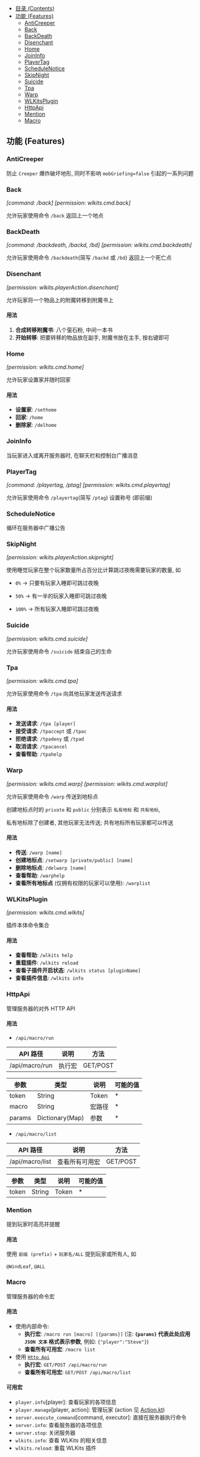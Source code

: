 - [目录 (Contents)](../README.md)
- [功能 (Features)](#功能-Features)
  * [AntiCreeper](#AntiCreeper)
  * [Back](#Back)
  * [BackDeath](#BackDeath)
  * [Disenchant](#Disenchant)
  * [Home](#Home)
  * [JoinInfo](#JoinInfo)
  * [PlayerTag](#PlayerTag)
  * [ScheduleNotice](#ScheduleNotice)
  * [SkipNight](#SkipNight)
  * [Suicide](#Suicide)
  * [Tpa](#Tpa)
  * [Warp](#Warp)
  * [WLKitsPlugin](#WLKitsPlugin)
  * [HttpApi](#HttpApi)
  * [Mention](#Mention)
  * [Macro](#Macro)

## 功能 (Features)

### AntiCreeper
防止 `Creeper` 爆炸破坏地形, 同时不影响 `mobGriefing=false` 引起的一系列问题

### Back
*[command: /back]*
*[permission: wlkits.cmd.back]*

允许玩家使用命令 `/back` 返回上一个地点

### BackDeath
*[command: /backdeath, /backd, /bd]*
*[permission: wlkits.cmd.backdeath]*

允许玩家使用命令 `/backdeath`(简写 `/backd` 或 `/bd`) 返回上一个死亡点

### Disenchant
*[permission: wlkits.playerAction.disenchant]*

允许玩家将一个物品上的附魔转移到附魔书上

#### 用法

1. **合成转移附魔书**: 八个萤石粉, 中间一本书
2. **开始转移**: 把要转移的物品放在副手, 附魔书放在主手, 按右键即可

### Home
*[permission: wlkits.cmd.home]*

允许玩家设置家并随时回家

#### 用法

- **设置家**: `/sethome`
- **回家**: `/home`
- **删除家**: `/delhome`

### JoinInfo

当玩家进入或离开服务器时, 在聊天栏和控制台广播消息

### PlayerTag
*[command: /playertag, /ptag]*
*[permission: wlkits.cmd.playertag]*

允许玩家使用命令 `/playertag`(简写 `/ptag`) 设置称号 (即前缀)

### ScheduleNotice

循环在服务器中广播公告

### SkipNight
*[permission: wlkits.playerAction.skipnight]*

使用睡觉玩家在整个玩家数量所占百分比计算跳过夜晚需要玩家的数量, 如

- `0%` -> 只要有玩家入睡即可跳过夜晚

- `50%` -> 有一半的玩家入睡即可跳过夜晚

- `100%` -> 所有玩家入睡即可跳过夜晚

### Suicide
*[permission: wlkits.cmd.suicide]*

允许玩家使用命令 `/suicide` 结束自己的生命

### Tpa
*[permission: wlkits.cmd.tpa]*

允许玩家使用命令 `/tpa` 向其他玩家发送传送请求

#### 用法

- **发送请求**: `/tpa [player]`
- **接受请求**: `/tpaccept` 或 `/tpac`
- **拒绝请求**: `/tpadeny` 或 `/tpad`
- **取消请求**: `/tpacancel`
- **查看帮助**: `/tpahelp`

### Warp
*[permission: wlkits.cmd.warp]*
*[permission: wlkits.cmd.warplist]*

允许玩家使用命令 `/warp` 传送到地标点

创建地标点时的 `private` 和 `public` 分别表示 `私有地标` 和 `共有地标`,

私有地标除了创建者, 其他玩家无法传送; 共有地标所有玩家都可以传送

#### 用法

- **传送**: `/warp [name]`
- **创建地标点**: `/setwarp [private/public] [name]`
- **删除地标点**: `/delwarp [name]`
- **查看帮助**: `/warphelp`
- **查看所有地标点** (仅拥有权限的玩家可以使用): `/warplist`

### WLKitsPlugin
*[permission: wlkits.cmd.wlkits]*

插件本体命令集合

#### 用法

- **查看帮助**: `/wlkits help`
- **重载插件**: `/wlkits reload`
- **查看子插件开启状态**: `/wlkits status [pluginName]`
- **查看插件信息**: `/wlkits info`

### HttpApi

管理服务器的对外 HTTP API

#### 用法

- `/api/macro/run`

| API 路径       | 说明   | 方法      |
| -------------- | ----- | -------- |
| /api/macro/run | 执行宏 | GET/POST |

| 参数    | 类型            | 说明   | 可能的值 |
| ------ | --------------- | ----- | ------- |
| token  | String          | Token | *       |
| macro  | String          | 宏路径 | *       |
| params | Dictionary(Map) | 参数   | *       |

- `/api/macro/list`

| API 路径         | 说明         | 方法      |
| --------------- | ------------ | -------- |
| /api/macro/list | 查看所有可用宏 | GET/POST |


| 参数    | 类型            | 说明   | 可能的值 |
| ------ | --------------- | ----- | ------- |
| token  | String          | Token | *       |

### Mention

提到玩家时高亮并提醒

#### 用法

使用 `前缀 (prefix)` + `玩家名/ALL` 提到玩家或所有人, 如

`@WindLeaf`, `@ALL`

### Macro

管理服务器的命令宏

#### 用法

- 使用内部命令:
  * **执行宏**: `/macro run [macro] [{params}]` (注: **`{params}` 代表此处应用 `JSON 文本` 格式表示参数**, 例如: `{"player":"Steve"}`)
  * **查看所有可用宏**: `/macro list`
- 使用 [`Http Api`](#HttpApi)
  * **执行宏**: `GET/POST /api/macro/run`
  * **查看所有可用宏**: `GET/POST /api/macro/list`

#### 可用宏

- `player.info`[player]: 查看玩家的各项信息
- `player.manage`[player, action]: 管理玩家 (action 见 [Action.kt](https://github.com/WindLeaf233/WLKits-Reforged/blob/master/src/main/java/ml/windleaf/wlkitsreforged/modules/enums/PlayerAction.kt))
- `server.execute_command`[command, executor]: 直接在服务器执行命令
- `server.info`: 查看服务器的各项信息
- `server.stop`: 关闭服务器
- `wlkits.info`: 查看 WLKits 的相关信息
- `wlkits.reload`: 重载 WLKits 插件
